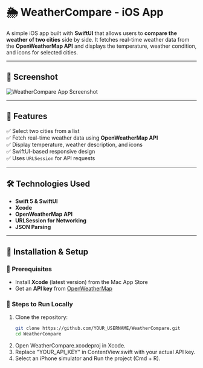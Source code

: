 # 🌦️ WeatherCompare - iOS App

A simple iOS app built with **SwiftUI** that allows users to **compare the weather of two cities** side by side. It fetches real-time weather data from the **OpenWeatherMap API** and displays the temperature, weather condition, and icons for selected cities.

---

## 📸 Screenshot
![WeatherCompare App Screenshot](https://github.com/aaronrjmanj/Weather-Compare-App-iOS/blob/main/Simulator%20Screenshot%20-%20iPhone%2016%20Pro%20-%202025-02-17%20at%2010.47.59.png)

---

## 🚀 Features
✅ Select two cities from a list  
✅ Fetch real-time weather data using **OpenWeatherMap API**  
✅ Display temperature, weather description, and icons  
✅ SwiftUI-based responsive design  
✅ Uses `URLSession` for API requests  

---

## 🛠️ Technologies Used
- **Swift 5 & SwiftUI**  
- **Xcode**  
- **OpenWeatherMap API**  
- **URLSession for Networking**  
- **JSON Parsing**  

---

## 📌 Installation & Setup

### 🔹 Prerequisites
- Install **Xcode** (latest version) from the Mac App Store  
- Get an **API key** from [OpenWeatherMap](https://openweathermap.org/api)  

### 🔹 Steps to Run Locally
1. Clone the repository:
   ```sh
   git clone https://github.com/YOUR_USERNAME/WeatherCompare.git
   cd WeatherCompare
2.	Open WeatherCompare.xcodeproj in Xcode.
3.	Replace "YOUR_API_KEY" in ContentView.swift with your actual API key.
4.	Select an iPhone simulator and Run the project (Cmd + R).
